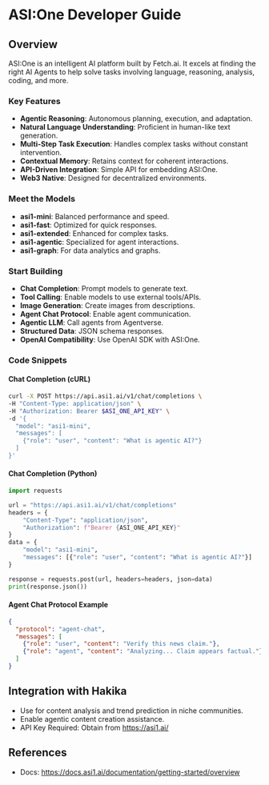 # ASI:One Developer Guide

## Overview
ASI:One is an intelligent AI platform built by Fetch.ai. It excels at finding the right AI Agents to help solve tasks involving language, reasoning, analysis, coding, and more.

### Key Features
- **Agentic Reasoning**: Autonomous planning, execution, and adaptation.
- **Natural Language Understanding**: Proficient in human-like text generation.
- **Multi-Step Task Execution**: Handles complex tasks without constant intervention.
- **Contextual Memory**: Retains context for coherent interactions.
- **API-Driven Integration**: Simple API for embedding ASI:One.
- **Web3 Native**: Designed for decentralized environments.

### Meet the Models
- **asi1-mini**: Balanced performance and speed.
- **asi1-fast**: Optimized for quick responses.
- **asi1-extended**: Enhanced for complex tasks.
- **asi1-agentic**: Specialized for agent interactions.
- **asi1-graph**: For data analytics and graphs.

### Start Building
- **Chat Completion**: Prompt models to generate text.
- **Tool Calling**: Enable models to use external tools/APIs.
- **Image Generation**: Create images from descriptions.
- **Agent Chat Protocol**: Enable agent communication.
- **Agentic LLM**: Call agents from Agentverse.
- **Structured Data**: JSON schema responses.
- **OpenAI Compatibility**: Use OpenAI SDK with ASI:One.

### Code Snippets

#### Chat Completion (cURL)
```bash
curl -X POST https://api.asi1.ai/v1/chat/completions \
-H "Content-Type: application/json" \
-H "Authorization: Bearer $ASI_ONE_API_KEY" \
-d '{
  "model": "asi1-mini",
  "messages": [
    {"role": "user", "content": "What is agentic AI?"}
  ]
}'
```

#### Chat Completion (Python)
```python
import requests

url = "https://api.asi1.ai/v1/chat/completions"
headers = {
    "Content-Type": "application/json",
    "Authorization": f"Bearer {ASI_ONE_API_KEY}"
}
data = {
    "model": "asi1-mini",
    "messages": [{"role": "user", "content": "What is agentic AI?"}]
}

response = requests.post(url, headers=headers, json=data)
print(response.json())
```

#### Agent Chat Protocol Example
```json
{
  "protocol": "agent-chat",
  "messages": [
    {"role": "user", "content": "Verify this news claim."},
    {"role": "agent", "content": "Analyzing... Claim appears factual."}
  ]
}
```

## Integration with Hakika
- Use for content analysis and trend prediction in niche communities.
- Enable agentic content creation assistance.
- API Key Required: Obtain from https://asi1.ai/

## References
- Docs: https://docs.asi1.ai/documentation/getting-started/overview
